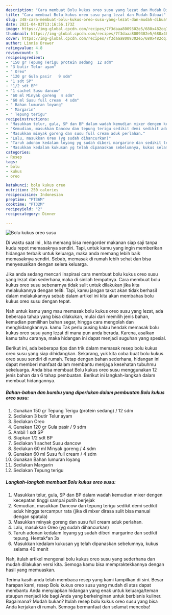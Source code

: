 ```yaml
---
description: "Cara membuat Bolu kukus oreo susu yang lezat dan Mudah Dibuat"
title: "Cara membuat Bolu kukus oreo susu yang lezat dan Mudah Dibuat"
slug: 348-cara-membuat-bolu-kukus-oreo-susu-yang-lezat-dan-mudah-dibuat
date: 2021-04-03T13:16:56.173Z
image: https://img-global.cpcdn.com/recipes/7f3daaa8009302e5/680x482cq70/bolu-kukus-oreo-susu-foto-resep-utama.jpg
thumbnail: https://img-global.cpcdn.com/recipes/7f3daaa8009302e5/680x482cq70/bolu-kukus-oreo-susu-foto-resep-utama.jpg
cover: https://img-global.cpcdn.com/recipes/7f3daaa8009302e5/680x482cq70/bolu-kukus-oreo-susu-foto-resep-utama.jpg
author: Linnie Brewer
ratingvalue: 4.8
reviewcount: 3
recipeingredient:
- "150 gr Tepung Terigu protein sedang  12 sdm"
- "3 butir Telur ayam"
- " Oreo"
- "120 gr Gula pasir   9 sdm"
- "1 sdt SP"
- "1/2 sdt BP"
- "1 sachet Susu dancow"
- "60 ml Minyak goreng  4 sdm"
- "60 ml Susu full cream  4 sdm"
- " Bahan lumuran loyang"
- " Margarin"
- " Tepung terigu"
recipeinstructions:
- "Masukkan telur, gula, SP dan BP dalam wadah kemudian mixer dengen kecepatan tinggi sampai putih berjejak"
- "Kemudian, masukkan Dancow dan tepung terigu sedikit demi sedikit aduk hingga tercampur rata (jika di mixer dirasa sulit bisa manual dengan spatula)"
- "Masukkan minyak goreng dan susu full cream aduk perlahan."
- "Lalu, masukkan Oreo (yg sudah dihancurkan)"
- "Taruh adonan kedalam loyang yg sudah diberi margarine dan sedikit tepung. Hentak²an 3x"
- "Masukkan kedalam kukusan yg telah dipanaskan sebelumnya, kukus selama 40 menit"
categories:
- Resep
tags:
- bolu
- kukus
- oreo

katakunci: bolu kukus oreo 
nutrition: 250 calories
recipecuisine: Indonesian
preptime: "PT36M"
cooktime: "PT32M"
recipeyield: "2"
recipecategory: Dinner

---
```



![Bolu kukus oreo susu](https://img-global.cpcdn.com/recipes/7f3daaa8009302e5/680x482cq70/bolu-kukus-oreo-susu-foto-resep-utama.jpg)

Di waktu  saat ini , kita memang bisa mengorder makanan siap saji tanpa kudu repot memasaknya sendiri. Tapi, untuk kamu yang ingin memberikan hidangan terbaik untuk keluarga, maka anda memang lebih baik memasaknya sendiri. Sebab, memasak di rumah lebih sehat dan bisa menyesuaikan dengan selera keluarga.

Jika anda sedang mencari inspirasi cara membuat bolu kukus oreo susu yang lezat dan sederhana,maka di sinilah tempatnya. Cara membuat bolu kukus oreo susu  sebenarnya tidak sulit untuk dilakukan jika kita melakukannya dengan teliti. Tapi, kamu jangan takut akan tidak berhasil dalam melakukannya 
sebab dalam artikel ini kita akan membahas bolu kukus oreo susu dengan tepat.  



Nah untuk kamu yang mau memasak bolu kukus oreo susu yang lezat, ada beberapa tahap yang bisa dilakukan, mulai dari memilih jenis bahan, kemudian pemilihan bahan segar, hingga cara mengolah dan menghidangkannya. kamu Tak perlu pusing kalau hendak memasak bolu kukus oreo susu yang lezat di mana pun anda berada. Karena, asalkan kamu  tahu caranya, maka hidangan ini dapat menjadi suguhan yang spesial.

Berikut ini, ada beberapa tips dan trik dalam memasak resep bolu kukus oreo susu yang siap dihidangkan. Sekarang, yuk kita coba buat bolu kukus oreo susu sendiri di rumah. Tetap dengan bahan sederhana, hidangan ini dapat memberi manfaat dalam membantu menjaga kesehatan tubuhmu sekeluarga. Anda bisa membuat Bolu kukus oreo susu menggunakan 12 jenis bahan dan 6 tahap pembuatan. Berikut ini langkah-langkah dalam membuat hidangannya.

<!--inarticleads1-->

##### Bahan-bahan dan bumbu yang diperlukan dalam pembuatan Bolu kukus oreo susu:

1. Gunakan 150 gr Tepung Terigu (protein sedang) / 12 sdm
1. Sediakan 3 butir Telur ayam
1. Sediakan  Oreo
1. Gunakan 120 gr Gula pasir  / 9 sdm
1. Ambil 1 sdt SP
1. Siapkan 1/2 sdt BP
1. Sediakan 1 sachet Susu dancow
1. Sediakan 60 ml Minyak goreng / 4 sdm
1. Gunakan 60 ml Susu full cream / 4 sdm
1. Gunakan  Bahan lumuran loyang
1. Sediakan  Margarin
1. Sediakan  Tepung terigu




<!--inarticleads2-->

##### Langkah-langkah membuat Bolu kukus oreo susu:

1. Masukkan telur, gula, SP dan BP dalam wadah kemudian mixer dengen kecepatan tinggi sampai putih berjejak
1. Kemudian, masukkan Dancow dan tepung terigu sedikit demi sedikit aduk hingga tercampur rata (jika di mixer dirasa sulit bisa manual dengan spatula)
1. Masukkan minyak goreng dan susu full cream aduk perlahan.
1. Lalu, masukkan Oreo (yg sudah dihancurkan)
1. Taruh adonan kedalam loyang yg sudah diberi margarine dan sedikit tepung. Hentak²an 3x
1. Masukkan kedalam kukusan yg telah dipanaskan sebelumnya, kukus selama 40 menit




Nah, itulah artikel mengenai  bolu kukus oreo susu  yang sederhana dan mudah dilakukan versi kita. Semoga kamu bisa mempraktekkannya dengan hasil yang memuaskan. 

Terima kasih anda telah membaca resep yang kami tampilkan di sini. Besar harapan kami, resep  Bolu kukus oreo susu yang mudah di atas dapat membantu Anda menyiapkan hidangan yang enak untuk keluarga/teman ataupun menjadi ide bagi Anda yang berkeinginan untuk berbisnis kuliner. Bagaimana? Mudah bukan? Itulah resep bolu kukus oreo susu yang bisa Anda kerjakan di rumah. Semoga bermanfaat dan selamat mencoba!


